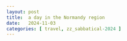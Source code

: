 ```yaml
---
layout: post
title:  a day in the Normandy region
date:   2024-11-03
categories: [ travel, zz_sabbatical-2024 ]
---
```

